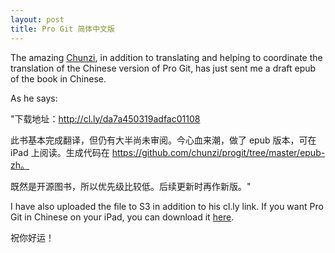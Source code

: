 ```yaml
---
layout: post
title: Pro Git 简体中文版
---
```


The amazing <a href="http://chunzi.me/">Chunzi</a>, in addition to translating 
and helping to coordinate the translation of the Chinese version of Pro Git, 
has just sent me a draft epub of the book in Chinese.

As he says:

"下载地址：http://cl.ly/da7a450319adfac01108

此书基本完成翻译，但仍有大半尚未审阅。今心血来潮，做了 epub 版本，可在 iPad 上阅读。生成代码在 https://github.com/chunzi/progit/tree/master/epub-zh。

既然是开源图书，所以优先级比较低。后续更新时再作新版。"

I have also uploaded the file to S3 in addition to his cl.ly link.  If you want
Pro Git in Chinese on your iPad, you can download it
<a href="https://github.s3.amazonaws.com/media/progit-zh.epub">here</a>.

祝你好运！


